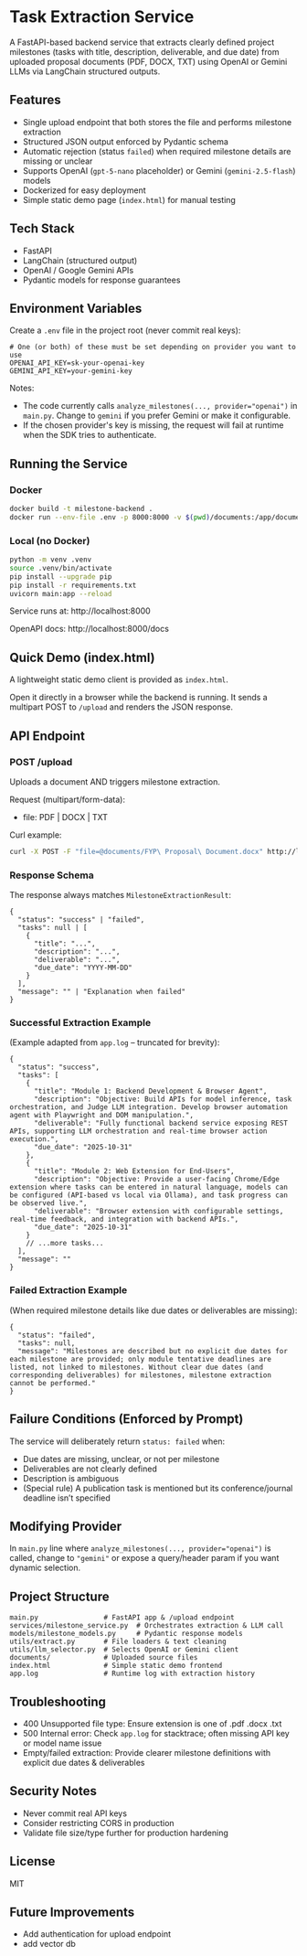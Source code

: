# Task Extraction Service

A FastAPI-based backend service that extracts clearly defined project milestones (tasks with title, description, deliverable, and due date) from uploaded proposal documents (PDF, DOCX, TXT) using OpenAI or Gemini LLMs via LangChain structured outputs.

## Features
- Single upload endpoint that both stores the file and performs milestone extraction
- Structured JSON output enforced by Pydantic schema
- Automatic rejection (status `failed`) when required milestone details are missing or unclear
- Supports OpenAI (`gpt-5-nano` placeholder) or Gemini (`gemini-2.5-flash`) models
- Dockerized for easy deployment
- Simple static demo page (`index.html`) for manual testing

## Tech Stack
- FastAPI
- LangChain (structured output)
- OpenAI / Google Gemini APIs
- Pydantic models for response guarantees

## Environment Variables
Create a `.env` file in the project root (never commit real keys):

```
# One (or both) of these must be set depending on provider you want to use
OPENAI_API_KEY=sk-your-openai-key
GEMINI_API_KEY=your-gemini-key

```

Notes:
- The code currently calls `analyze_milestones(..., provider="openai")` in `main.py`. Change to `gemini` if you prefer Gemini or make it configurable.
- If the chosen provider's key is missing, the request will fail at runtime when the SDK tries to authenticate.

## Running the Service

### Docker
```bash
docker build -t milestone-backend .
docker run --env-file .env -p 8000:8000 -v $(pwd)/documents:/app/documents milestone-backend
```

### Local (no Docker)
```bash
python -m venv .venv
source .venv/bin/activate
pip install --upgrade pip
pip install -r requirements.txt
uvicorn main:app --reload
```
Service runs at: http://localhost:8000

OpenAPI docs: http://localhost:8000/docs

## Quick Demo (index.html)
A lightweight static demo client is provided as `index.html`.

Open it directly in a browser while the backend is running. It sends a multipart POST to `/upload` and renders the JSON response.


## API Endpoint
### POST /upload
Uploads a document AND triggers milestone extraction.

Request (multipart/form-data):
- file: PDF | DOCX | TXT

Curl example:
```bash
curl -X POST -F "file=@documents/FYP\ Proposal\ Document.docx" http://localhost:8000/upload
```

### Response Schema
The response always matches `MilestoneExtractionResult`:
```
{
  "status": "success" | "failed",
  "tasks": null | [
    {
      "title": "...",
      "description": "...",
      "deliverable": "...",
      "due_date": "YYYY-MM-DD"
    }
  ],
  "message": "" | "Explanation when failed"
}
```

### Successful Extraction Example
(Example adapted from `app.log` – truncated for brevity):
```
{
  "status": "success",
  "tasks": [
    {
      "title": "Module 1: Backend Development & Browser Agent",
      "description": "Objective: Build APIs for model inference, task orchestration, and Judge LLM integration. Develop browser automation agent with Playwright and DOM manipulation.",
      "deliverable": "Fully functional backend service exposing REST APIs, supporting LLM orchestration and real-time browser action execution.",
      "due_date": "2025-10-31"
    },
    {
      "title": "Module 2: Web Extension for End-Users",
      "description": "Objective: Provide a user-facing Chrome/Edge extension where tasks can be entered in natural language, models can be configured (API-based vs local via Ollama), and task progress can be observed live.",
      "deliverable": "Browser extension with configurable settings, real-time feedback, and integration with backend APIs.",
      "due_date": "2025-10-31"
    }
    // ...more tasks...
  ],
  "message": ""
}
```

### Failed Extraction Example
(When required milestone details like due dates or deliverables are missing):
```
{
  "status": "failed",
  "tasks": null,
  "message": "Milestones are described but no explicit due dates for each milestone are provided; only module tentative deadlines are listed, not linked to milestones. Without clear due dates (and corresponding deliverables) for milestones, milestone extraction cannot be performed."
}
```

## Failure Conditions (Enforced by Prompt)
The service will deliberately return `status: failed` when:
- Due dates are missing, unclear, or not per milestone
- Deliverables are not clearly defined
- Description is ambiguous
- (Special rule) A publication task is mentioned but its conference/journal deadline isn’t specified

## Modifying Provider
In `main.py` line where `analyze_milestones(..., provider="openai")` is called, change to `"gemini"` or expose a query/header param if you want dynamic selection.

## Project Structure
```
main.py                # FastAPI app & /upload endpoint
services/milestone_service.py  # Orchestrates extraction & LLM call
models/milestone_models.py     # Pydantic response models
utils/extract.py       # File loaders & text cleaning
utils/llm_selector.py  # Selects OpenAI or Gemini client
documents/             # Uploaded source files
index.html             # Simple static demo frontend
app.log                # Runtime log with extraction history
```

## Troubleshooting
- 400 Unsupported file type: Ensure extension is one of .pdf .docx .txt
- 500 Internal error: Check `app.log` for stacktrace; often missing API key or model name issue
- Empty/failed extraction: Provide clearer milestone definitions with explicit due dates & deliverables

## Security Notes
- Never commit real API keys
- Consider restricting CORS in production
- Validate file size/type further for production hardening

## License
MIT

## Future Improvements
- Add authentication for upload endpoint
- add vector db